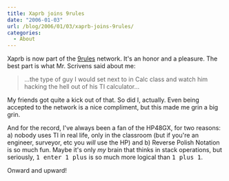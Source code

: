 ```yaml
---
title: Xaprb joins 9rules
date: "2006-01-03"
url: /blog/2006/01/03/xaprb-joins-9rules/
categories:
  - About
---
```

Xaprb is now part of the [9rules][1] network. It's an honor and a pleasure. The best part is what Mr. Scrivens said about me:

<blockquote cite="http://9rules.com/blog/2006/01/xaprb/">
  ...the type of guy I would set next to in Calc class and watch him hacking the hell out of his TI calculator...
</blockquote>

My friends got quite a kick out of that. So did I, actually. Even being accepted to the network is a nice compliment, but this made me grin a big grin.

And for the record, I've always been a fan of the HP48GX, for two reasons: a) nobody uses TI in real life, only in the classroom (but if you're an engineer, surveyor, etc you *will* use the HP) and b) Reverse Polish Notation is so much fun. Maybe it's only *my* brain that thinks in stack operations, but seriously, <tt>1 enter 1 plus</tt> is so much more logical than <tt>1 plus 1</tt>.

Onward and upward!

 [1]: http://9rules.com
